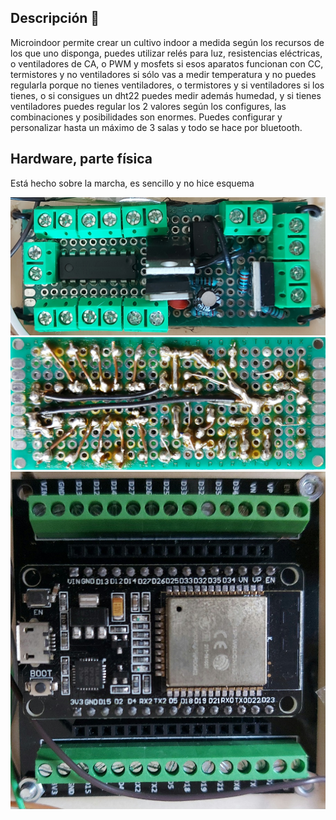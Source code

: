 ## Descripción 👋

<!--
**microindoor/microindoor** is a ✨ _special_ ✨ repository because its `README.md` (this file) appears on your GitHub profile.

Here are some ideas to get you started:

- 🔭 I’m currently working on ...
- 🌱 I’m currently learning ...
- 👯 I’m looking to collaborate on ...
- 🤔 I’m looking for help with ...
- 💬 Ask me about ...
- 📫 How to reach me: ...
- 😄 Pronouns: ...
- ⚡ Fun fact: ...
-->
Microindoor permite crear un cultivo indoor a medida según los recursos de los que uno disponga, puedes utilizar relés para luz, resistencias eléctricas, o ventiladores de CA, o PWM y mosfets si esos aparatos funcionan con CC, termistores y no ventiladores si sólo vas a medir temperatura y no puedes regularla porque no tienes ventiladores, o termistores y si ventiladores si los tienes, o si consigues un dht22 puedes medir además humedad, y si tienes ventiladores puedes regular los 2 valores según los configures, las combinaciones y posibilidades son enormes. Puedes configurar y personalizar hasta un máximo de 3 salas y todo se hace por bluetooth.
## Hardware, parte física
Está hecho sobre la marcha, es sencillo y no hice esquema

![circuito](circuito.jpg)
![circuitop2](circuito_p2.jpg)
[![esp32](esp32_miniatura.jpg)](esp32.jpg)

